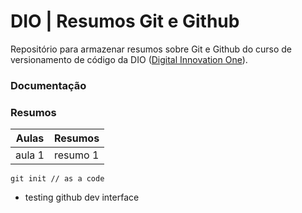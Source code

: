 
# DIO | Resumos Git e Github

Repositório para armazenar resumos sobre Git e Github do curso de versionamento de código da DIO ([Digital Innovation One](https://www.dio.me/)).

### Documentação

### Resumos 

| Aulas | Resumos |
| ------ | -------|
|aula 1| resumo 1|

```
git init // as a code
```
- testing github dev interface
